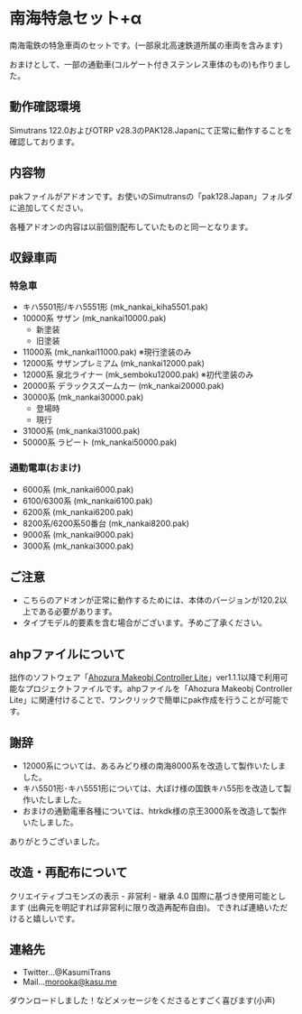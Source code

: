 # 南海特急セット+α

南海電鉄の特急車両のセットです。(一部泉北高速鉄道所属の車両を含みます)

おまけとして、一部の通勤車(コルゲート付きステンレス車体のもの)も作りました。


## 動作確認環境
Simutrans 122.0およびOTRP v28.3のPAK128.Japanにて正常に動作することを確認しております。


## 内容物

pakファイルがアドオンです。お使いのSimutransの「pak128.Japan」フォルダに追加してください。

各種アドオンの内容は以前個別配布していたものと同一となります。

## 収録車両
### 特急車
- キハ5501形/キハ5551形 (mk_nankai_kiha5501.pak)
- 10000系 サザン (mk_nankai10000.pak)
  - 新塗装
  - 旧塗装
- 11000系 (mk_nankai11000.pak) ※現行塗装のみ
- 12000系 サザンプレミアム (mk_nankai12000.pak)
- 12000系 泉北ライナー (mk_semboku12000.pak) ※初代塗装のみ
- 20000系 デラックスズームカー (mk_nankai20000.pak)
- 30000系 (mk_nankai30000.pak)
  - 登場時
  - 現行
- 31000系 (mk_nankai31000.pak)
- 50000系 ラピート (mk_nankai50000.pak)
### 通勤電車(おまけ)
- 6000系 (mk_nankai6000.pak)
- 6100/6300系 (mk_nankai6100.pak)
- 6200系 (mk_nankai6200.pak)
- 8200系/6200系50番台 (mk_nankai8200.pak)
- 9000系 (mk_nankai9000.pak)
- 3000系 (mk_nankai3000.pak)

## ご注意

- こちらのアドオンが正常に動作するためには、本体のバージョンが120.2以上である必要があります。
- タイプモデル的要素を含む場合がございます。予めご了承ください。

## ahpファイルについて

拙作のソフトウェア「[Ahozura Makeobj Controller Lite](https://ahozura.kasu.me/portal/?p=1045)」ver1.1.1以降で利用可能なプロジェクトファイルです。ahpファイルを「Ahozura Makeobj Controller Lite」に関連付けることで、ワンクリックで簡単にpak作成を行うことが可能です。


## 謝辞
- 12000系については、あるみどり様の南海8000系を改造して製作いたしました。
- キハ5501形･キハ5551形については、大ぼけ様の国鉄キハ55形を改造して製作いたしました。
- おまけの通勤電車各種については、htrkdk様の京王3000系を改造して製作いたしました。

ありがとうございました。


## 改造・再配布について

クリエイティブコモンズの表示 - 非営利 - 継承 4.0 国際に基づき使用可能とします (出典元を明記すれば非営利に限り改造再配布自由)。
できれば連絡いただけると嬉しいです。

## 連絡先

- Twitter…@KasumiTrans
- Mail…morooka@kasu.me

ダウンロードしました！などメッセージをくださるとすごく喜びます(小声)
